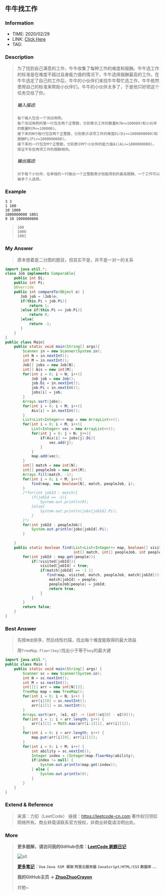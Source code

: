 ## 牛牛找工作

### Information

* TIME: 2020/02/29
* LINK: [Click Here](https://www.nowcoder.com/test/question/46e837a4ea9144f5ad2021658cb54c4d?pid=9763997&tid=30923770)
* TAG: 

### Description

> 为了找到自己满意的工作，牛牛收集了每种工作的难度和报酬。牛牛选工作的标准是在难度不超过自身能力值的情况下，牛牛选择报酬最高的工作。在牛牛选定了自己的工作后，牛牛的小伙伴们来找牛牛帮忙选工作，牛牛依然使用自己的标准来帮助小伙伴们。牛牛的小伙伴太多了，于是他只好把这个任务交给了你。
>
> ##### **输入描述:**
>
> ```
> 每个输入包含一个测试用例。
> 每个测试用例的第一行包含两个正整数，分别表示工作的数量N(N<=100000)和小伙伴的数量M(M<=100000)。
> 接下来的N行每行包含两个正整数，分别表示该项工作的难度Di(Di<=1000000000)和报酬Pi(Pi<=1000000000)。
> 接下来的一行包含M个正整数，分别表示M个小伙伴的能力值Ai(Ai<=1000000000)。
> 保证不存在两项工作的报酬相同。
> ```
>
> ##### **输出描述:**
>
> ```
> 对于每个小伙伴，在单独的一行输出一个正整数表示他能得到的最高报酬。一个工作可以被多个人选择。
> ```

### Example

```text
3 3 
1 100 
10 1000 
1000000000 1001 
9 10 1000000000
```

> ```
> 100 
> 1000 
> 1001
> ```

### My Answer

> 原本想着是二分图的题目，但其实不是，并不是一对一的关系

```java
import java.util.*;
class Job implements Comparable{
    public int Di;
    public int Pi;
    @Override
    public int compareTo(Object o) {
       Job job = (Job)o;
       if(this.Pi > job.Pi){
           return 1;
       }else if(this.Pi == job.Pi){
           return 0;
       }else{
           return -1;
       }
    }
}
public class Main{
    public static void main(String[] args){
        Scanner in = new Scanner(System.in);
        int N = in.nextInt();
        int M = in.nextInt();
        Job[] jobs = new Job[N];
        int[] Ais = new int[M];
        for(int i = 0; i < N; i++){
            Job job = new Job();
            job.Di = in.nextInt();
            job.Pi = in.nextInt();
            jobs[i] = job;
        }
        Arrays.sort(jobs);
        for(int i = 0; i < M; i++){
            Ais[i] = in.nextInt();
        }
        List<List<Integer>> map = new ArrayList<>();
        for(int i = 0; i < M; i++){
            List<Integer> vec = new ArrayList<>();
            for(int j = 0; j < N; j++){
                if(Ais[i] >= jobs[j].Di){
                    vec.add(j);
                }
            }
            map.add(vec);
        }
        int[] match = new int[N];
        int[] peopleJob = new int[M];
        Arrays.fill(match, -1);
        for(int i = 0; i < M; i++){
            find(map, new boolean[N], match, peopleJob, i);
        }
        /*for(int jobId : match){
            if(jobId == -1){
                System.out.println(0);
            }else{
                System.out.println(jobs[jobId].Pi);
            }
        }*/
        for(int jobId : peopleJob){
            System.out.println(jobs[jobId].Pi);
        }
        
    }
    public static boolean find(List<List<Integer>> map, boolean[] visited, 
                               int[] match, int[] peopleJob, int people){
        for(int jobId : map.get(people)){
            if(!visited[jobId]){
                visited[jobId] = true;
                if(match[jobId] == -1 || 
                   find(map, visited, match, peopleJob, match[jobId])){
                    match[jobId] = people;
                    peopleJob[people] = jobId;
                    return true;
                }
            }
        }
        return false;
    }
}
```

### Best Answer

> 先按`难度`排序，然后线性扫描，找出每个难度能取得的最大效益
>
> 用`TreeMap.floor(key)`找出小于等于`key`的最大键

```java
import java.util.*;
public class Main {
    public static void main(String[] args) {
        Scanner sc = new Scanner(System.in);
        int N = sc.nextInt();
        int M = sc.nextInt();
        int[][] arr = new int[N][2];
        TreeMap map = new TreeMap();
        for(int i = 0; i < N; i++) {
            arr[i][0] = sc.nextInt();
            arr[i][1] = sc.nextInt();
        }
        Arrays.sort(arr, (e1, e2) -> (int)(e1[0] - e2[0]));
        for(int i = 1; i < arr.length; i++) {
            arr[i][1] = Math.max(arr[i-1][1], arr[i][1]);
        }
        for(int i = 0; i < arr.length; i++) {
            map.put(arr[i][0], arr[i][1]);
        }
        for(int i = 0; i < M; i++) {
            int ability = sc.nextInt();
            Integer index = (Integer)map.floorKey(ability);
            if(index != null) {
                System.out.println(map.get(index));
            } else {
                System.out.println(0);
            }
        }
    }
}
```

### Extend & Reference

> 来源：力扣（LeetCode）
> 链接：https://leetcode-cn.com
> 著作权归领扣网络所有。商业转载请联系官方授权，非商业转载请注明出处。

### More

> **更多题解，请访问我的GitHub仓库：[LeetCode 刷题日记](https://github.com/ZhuoZhuoCrayon/my-Nodes/blob/master/Daily/README_2020.md)**
>
> ![alt](https://raw.githubusercontent.com/ZhuoZhuoCrayon/my-Nodes/master/Daily/img/mynode.png)
>
> [**更多笔记**](https://github.com/ZhuoZhuoCrayon/my-Nodes)：**`Vue` `Java SSM 框架` `阿里云服务器` `JavaScript/HTML/CSS`   `数据库` ...**
>
> **我的GitHub主页 -> [ZhuoZhuoCrayon](https://github.com/ZhuoZhuoCrayon)**
>
> 共勉~

